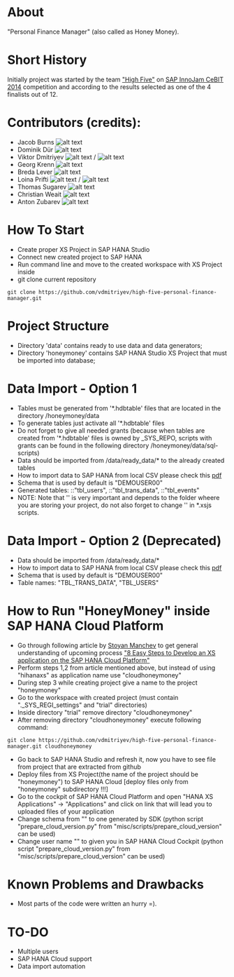 About
=====
"Personal Finance Manager" (also called as Honey Money).

Short History
=============
Initially project was started by the team ["High Five"](http://wiki.scn.sap.com/wiki/display/events/Team+05+-+The+New+Bank+1) on [SAP InnoJam CeBIT 2014](http://wiki.scn.sap.com/wiki/display/events/SAP+InnoJam+CeBIT+2014) competition and according to the results selected as one of the 4 finalists out of 12.

Contributors (credits):
======================
* Jacob Burns ![alt text](https://raw.github.com/vdmitriyev/high-five-personal-finance-manager/master/misc/country-flags/gb.png "Great Britain")
* Dominik Dür ![alt text](https://raw.github.com/vdmitriyev/high-five-personal-finance-manager/master/misc/country-flags/li.png "Liechtenstein")
* Viktor Dmitriyev ![alt text](https://raw.github.com/vdmitriyev/high-five-personal-finance-manager/master/misc/country-flags/de.png "Germany") / ![alt text](https://raw.github.com/vdmitriyev/high-five-personal-finance-manager/master/misc/country-flags/kz.png "Kazakhstan")
* Georg Krenn ![alt text](https://raw.github.com/vdmitriyev/high-five-personal-finance-manager/master/misc/country-flags/at.png "Kazakhstan")
* Breda Lever ![alt text](https://raw.github.com/vdmitriyev/high-five-personal-finance-manager/master/misc/country-flags/si.png "Slovenia")
* Loina Prifti ![alt text](https://raw.github.com/vdmitriyev/high-five-personal-finance-manager/master/misc/country-flags/de.png "Germany") / ![alt text](https://raw.github.com/vdmitriyev/high-five-personal-finance-manager/master/misc/country-flags/al.png "Alabania")
* Thomas Sugarev ![alt text](https://raw.github.com/vdmitriyev/high-five-personal-finance-manager/master/misc/country-flags/gb.png "Great Britain")
* Christian Weait ![alt text](https://raw.github.com/vdmitriyev/high-five-personal-finance-manager/master/misc/country-flags/dk.png "Denmark")
* Anton Zubarev ![alt text](https://raw.github.com/vdmitriyev/high-five-personal-finance-manager/master/misc/country-flags/ru.png "Russia")

How To Start
============
* Create proper XS Project in SAP HANA Studio
* Connect new created project to SAP HANA
* Run command line and move to the created workspace with XS Project inside
* git clone current repository
```
git clone https://github.com/vdmitriyev/high-five-personal-finance-manager.git
```

Project Structure
=================
* Directory 'data' contains ready to use data and data generators;
* Directory 'honeymoney' contains SAP HANA Studio XS Project that must be imported into database;

Data Import - Option 1
===================================
* Tables must be generated from '*.hdbtable' files that are located in the directory /honeymoney/data
* To generate tables just activate all '*.hdbtable' files
* Do not forget to give all needed grants (because when tables are created from '*.hdbtable' files is owned by _SYS_REPO, scripts with grants can be found in the following directory /honeymoney/data/sql-scripts)
* Data should be imported from /data/ready_data/* to the already created tables
* How to import data to SAP HANA from local CSV please check this [pdf](https://github.com/vdmitriyev/saphana-demos-bi2course-vlba/blob/master/demo-import-csv-data/import-csv-data.pdf)
* Schema that is used by default is "DEMOUSER00"
* Generated tables: <namespace>::"tbl_users", <namespace>::"tbl_trans_data", <namespace>::"tbl_events"
* NOTE: Note that '<namespace>' is very important and depends to the folder wheere you are storing your project, do not also forget to change '<namespace>' in *.xsjs scripts.

Data Import - Option 2 (Deprecated)
===================================
* Data should be imported from /data/ready_data/*
* How to import data to SAP HANA from local CSV please check this [pdf](https://github.com/vdmitriyev/saphana-demos-bi2course-vlba/blob/master/demo-import-csv-data/import-csv-data.pdf)
* Schema that is used by default is "DEMOUSER00"
* Table names: "TBL_TRANS_DATA", "TBL_USERS"

How to Run "HoneyMoney" inside SAP HANA Cloud Platform
======================================================
* Go through following article by [Stoyan Manchev](http://scn.sap.com/people/stoyan.manchev) to get general understanding of upcoming process ["8 Easy Steps to Develop an XS application on the SAP HANA Cloud Platform"](http://scn.sap.com/community/developer-center/cloud-platform/blog/2013/10/17/8-easy-steps-to-develop-an-xs-application-on-the-sap-hana-cloud-platform#start=100)
* Perform steps 1,2 from article mentioned above, but instead of using "hihanaxs" as application name use "cloudhoneymoney"
* During step 3 while creating project give a name to the project "honeymoney"
* Go to the workspace with created project (must contain "._SYS_REGI_settings" and "<username>trial" directories)
* Inside directory "<username>trial" remove directory "cloudhoneymoney"
* After removing directory "cloudhoneymoney" execute following command:
```
git clone https://github.com/vdmitriyev/high-five-personal-finance-manager.git cloudhoneymoney
```
* Go back to SAP HANA Studio and refresh it, now you have to see file from project that are extracted from github
* Deploy files from XS Project(the name of the project should be "honeymoney") to SAP HANA Cloud [deploy files only from "honeymoney" subdirectory !!!]
* Go to the cockpit of SAP HANA Cloud Platform and open "HANA XS Applications" -> "Applications"  and click on link that will lead you to uploaded files of your application
* Change schema from "<sap-hana-cloud-schema-name>" to one generated by SDK (python script "prepare_cloud_version.py" from "misc/scripts/prepare_cloud_version" can be used)
* Change user name "<sap-hana-cloud-username>" to given you in SAP HANA Cloud Cockpit (python script "prepare_cloud_version.py" from "misc/scripts/prepare_cloud_version" can be used)

Known Problems and Drawbacks
============================
* Most parts of the code were written an hurry =).

TO-DO
============================
* Multiple users
* SAP HANA Cloud support
* Data import automation

